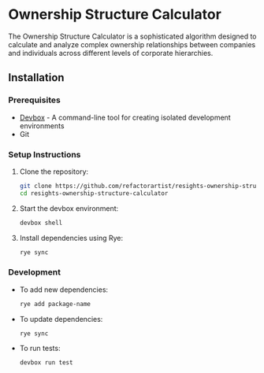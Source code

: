 # Ownership Structure Calculator

The Ownership Structure Calculator is a sophisticated algorithm designed to calculate and analyze complex ownership relationships between companies and individuals across different levels of corporate hierarchies.

## Installation

### Prerequisites

- [Devbox](https://www.jetify.com/devbox/) - A command-line tool for creating isolated development environments
- Git

### Setup Instructions

1. Clone the repository:
   ```bash
   git clone https://github.com/refactorartist/resights-ownership-structure-calculator.git
   cd resights-ownership-structure-calculator
   ```

2. Start the devbox environment:
   ```bash
   devbox shell
   ```

3. Install dependencies using Rye:
   ```bash
   rye sync
   ```


### Development

- To add new dependencies:
  ```bash
  rye add package-name
  ```

- To update dependencies:
  ```bash
  rye sync
  ```

- To run tests:
  ```bash
  devbox run test
  ```



